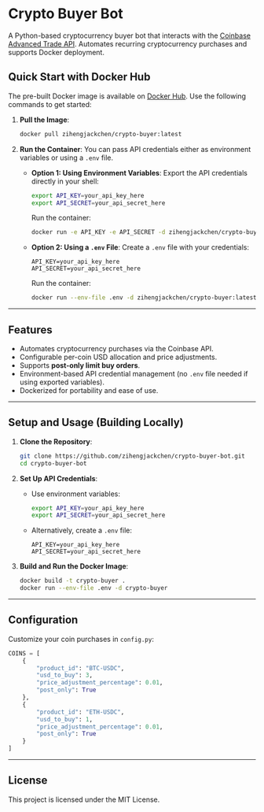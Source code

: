 # Crypto Buyer Bot

A Python-based cryptocurrency buyer bot that interacts with the [Coinbase Advanced Trade API](https://docs.cloud.coinbase.com/advanced-trade-api/docs/using-python). Automates recurring cryptocurrency purchases and supports Docker deployment.

## Quick Start with Docker Hub

The pre-built Docker image is available on [Docker Hub](https://hub.docker.com/repository/docker/zihengjackchen/crypto-buyer/). Use the following commands to get started:

1. **Pull the Image**:
   ```bash
   docker pull zihengjackchen/crypto-buyer:latest
   ```

2. **Run the Container**:
   You can pass API credentials either as environment variables or using a `.env` file.

   - **Option 1: Using Environment Variables**:
     Export the API credentials directly in your shell:
     ```bash
     export API_KEY=your_api_key_here
     export API_SECRET=your_api_secret_here
     ```
     Run the container:
     ```bash
     docker run -e API_KEY -e API_SECRET -d zihengjackchen/crypto-buyer:latest
     ```

   - **Option 2: Using a `.env` File**:
     Create a `.env` file with your credentials:
     ```env
     API_KEY=your_api_key_here
     API_SECRET=your_api_secret_here
     ```
     Run the container:
     ```bash
     docker run --env-file .env -d zihengjackchen/crypto-buyer:latest
     ```

---

## Features
- Automates cryptocurrency purchases via the Coinbase API.
- Configurable per-coin USD allocation and price adjustments.
- Supports **post-only limit buy orders**.
- Environment-based API credential management (no `.env` file needed if using exported variables).
- Dockerized for portability and ease of use.

---

## Setup and Usage (Building Locally)

1. **Clone the Repository**:
   ```bash
   git clone https://github.com/zihengjackchen/crypto-buyer-bot.git
   cd crypto-buyer-bot
   ```

2. **Set Up API Credentials**:
   - Use environment variables:
     ```bash
     export API_KEY=your_api_key_here
     export API_SECRET=your_api_secret_here
     ```
   - Alternatively, create a `.env` file:
     ```env
     API_KEY=your_api_key_here
     API_SECRET=your_api_secret_here
     ```

3. **Build and Run the Docker Image**:
   ```bash
   docker build -t crypto-buyer .
   docker run --env-file .env -d crypto-buyer
   ```

---

## Configuration

Customize your coin purchases in `config.py`:
```python
COINS = [
    {
        "product_id": "BTC-USDC",
        "usd_to_buy": 3,
        "price_adjustment_percentage": 0.01,
        "post_only": True
    },
    {
        "product_id": "ETH-USDC",
        "usd_to_buy": 1,
        "price_adjustment_percentage": 0.01,
        "post_only": True
    }
]
```

---

## License
This project is licensed under the MIT License.
